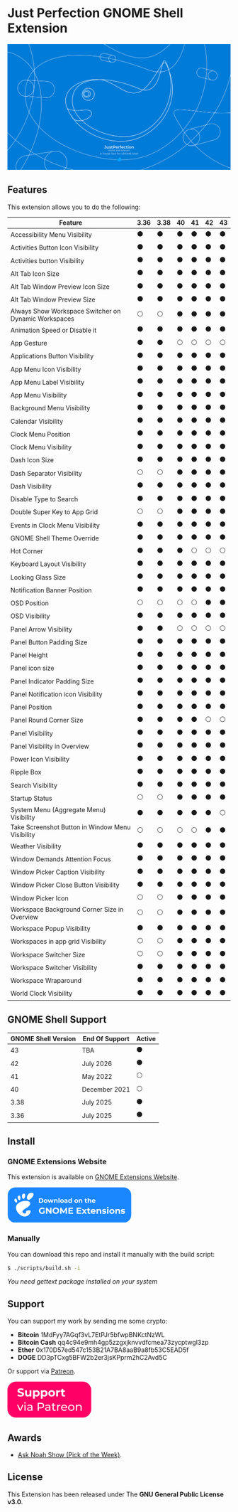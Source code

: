 # Just Perfection GNOME Shell Extension

![Just Perfection GNOME Shell Extension](data/imgs/intro.svg)

## Features

This extension allows you to do the following:

| Feature                                              | 3.36           | 3.38           | 40             | 41             | 42             | 43             |
| ---------------------------------------------------- | -------------- | -------------- | -------------- | -------------- | -------------- | -------------- |
| Accessibility Menu Visibility                        | :black_circle: | :black_circle: | :black_circle: | :black_circle: | :black_circle: | :black_circle: |
| Activities Button Icon Visibility                    | :black_circle: | :black_circle: | :black_circle: | :black_circle: | :black_circle: | :black_circle: |
| Activities button Visibility                         | :black_circle: | :black_circle: | :black_circle: | :black_circle: | :black_circle: | :black_circle: |
| Alt Tab Icon Size                                    | :black_circle: | :black_circle: | :black_circle: | :black_circle: | :black_circle: | :black_circle: |
| Alt Tab Window Preview Icon Size                     | :black_circle: | :black_circle: | :black_circle: | :black_circle: | :black_circle: | :black_circle: |
| Alt Tab Window Preview Size                          | :black_circle: | :black_circle: | :black_circle: | :black_circle: | :black_circle: | :black_circle: |
| Always Show Workspace Switcher on Dynamic Workspaces | :white_circle: | :white_circle: | :black_circle: | :black_circle: | :black_circle: | :black_circle: |
| Animation Speed or Disable it                        | :black_circle: | :black_circle: | :black_circle: | :black_circle: | :black_circle: | :black_circle: |
| App Gesture                                          | :black_circle: | :black_circle: | :white_circle: | :white_circle: | :white_circle: | :white_circle: |
| Applications Button Visibility                       | :black_circle: | :black_circle: | :black_circle: | :black_circle: | :black_circle: | :black_circle: |
| App Menu Icon Visibility                             | :black_circle: | :black_circle: | :black_circle: | :black_circle: | :black_circle: | :black_circle: |
| App Menu Label Visibility                            | :black_circle: | :black_circle: | :black_circle: | :black_circle: | :black_circle: | :black_circle: |
| App Menu Visibility                                  | :black_circle: | :black_circle: | :black_circle: | :black_circle: | :black_circle: | :black_circle: |
| Background Menu Visibility                           | :black_circle: | :black_circle: | :black_circle: | :black_circle: | :black_circle: | :black_circle: |
| Calendar Visibility                                  | :black_circle: | :black_circle: | :black_circle: | :black_circle: | :black_circle: | :black_circle: |
| Clock Menu Position                                  | :black_circle: | :black_circle: | :black_circle: | :black_circle: | :black_circle: | :black_circle: |
| Clock Menu Visibility                                | :black_circle: | :black_circle: | :black_circle: | :black_circle: | :black_circle: | :black_circle: |
| Dash Icon Size                                       | :black_circle: | :black_circle: | :black_circle: | :black_circle: | :black_circle: | :black_circle: |
| Dash Separator Visibility                            | :white_circle: | :white_circle: | :black_circle: | :black_circle: | :black_circle: | :black_circle: |
| Dash Visibility                                      | :black_circle: | :black_circle: | :black_circle: | :black_circle: | :black_circle: | :black_circle: |
| Disable Type to Search                               | :black_circle: | :black_circle: | :black_circle: | :black_circle: | :black_circle: | :black_circle: |
| Double Super Key to App Grid                         | :white_circle: | :white_circle: | :black_circle: | :black_circle: | :black_circle: | :black_circle: |
| Events in Clock Menu Visibility                      | :black_circle: | :black_circle: | :black_circle: | :black_circle: | :black_circle: | :black_circle: |
| GNOME Shell Theme Override                           | :black_circle: | :black_circle: | :black_circle: | :black_circle: | :black_circle: | :black_circle: |
| Hot Corner                                           | :black_circle: | :black_circle: | :black_circle: | :white_circle: | :white_circle: | :white_circle: |
| Keyboard Layout Visibility                           | :black_circle: | :black_circle: | :black_circle: | :black_circle: | :black_circle: | :black_circle: |
| Looking Glass Size                                   | :black_circle: | :black_circle: | :black_circle: | :black_circle: | :black_circle: | :black_circle: |
| Notification Banner Position                         | :black_circle: | :black_circle: | :black_circle: | :black_circle: | :black_circle: | :black_circle: |
| OSD Position                                         | :white_circle: | :white_circle: | :white_circle: | :white_circle: | :black_circle: | :black_circle: |
| OSD Visibility                                       | :black_circle: | :black_circle: | :black_circle: | :black_circle: | :black_circle: | :black_circle: |
| Panel Arrow Visibility                               | :black_circle: | :black_circle: | :white_circle: | :white_circle: | :white_circle: | :white_circle: |
| Panel Button Padding Size                            | :black_circle: | :black_circle: | :black_circle: | :black_circle: | :black_circle: | :black_circle: |
| Panel Height                                         | :black_circle: | :black_circle: | :black_circle: | :black_circle: | :black_circle: | :black_circle: |
| Panel icon size                                      | :black_circle: | :black_circle: | :black_circle: | :black_circle: | :black_circle: | :black_circle: |
| Panel Indicator Padding Size                         | :black_circle: | :black_circle: | :black_circle: | :black_circle: | :black_circle: | :black_circle: |
| Panel Notification icon Visibility                   | :black_circle: | :black_circle: | :black_circle: | :black_circle: | :black_circle: | :black_circle: |
| Panel Position                                       | :black_circle: | :black_circle: | :black_circle: | :black_circle: | :black_circle: | :black_circle: |
| Panel Round Corner Size                              | :black_circle: | :black_circle: | :black_circle: | :black_circle: | :white_circle: | :white_circle: |
| Panel Visibility                                     | :black_circle: | :black_circle: | :black_circle: | :black_circle: | :black_circle: | :black_circle: |
| Panel Visibility in Overview                         | :black_circle: | :black_circle: | :black_circle: | :black_circle: | :black_circle: | :black_circle: |
| Power Icon Visibility                                | :black_circle: | :black_circle: | :black_circle: | :black_circle: | :black_circle: | :black_circle: |
| Ripple Box                                           | :black_circle: | :black_circle: | :black_circle: | :black_circle: | :black_circle: | :black_circle: |
| Search Visibility                                    | :black_circle: | :black_circle: | :black_circle: | :black_circle: | :black_circle: | :black_circle: |
| Startup Status                                       | :white_circle: | :white_circle: | :black_circle: | :black_circle: | :black_circle: | :black_circle: |
| System Menu (Aggregate Menu) Visibility              | :black_circle: | :black_circle: | :black_circle: | :black_circle: | :black_circle: | :white_circle: |
| Take Screenshot Button in Window Menu Visibility     | :white_circle: | :white_circle: | :white_circle: | :white_circle: | :black_circle: | :black_circle: |
| Weather Visibility                                   | :black_circle: | :black_circle: | :black_circle: | :black_circle: | :black_circle: | :black_circle: |
| Window Demands Attention Focus                       | :black_circle: | :black_circle: | :black_circle: | :black_circle: | :black_circle: | :black_circle: |
| Window Picker Caption Visibility                     | :black_circle: | :black_circle: | :black_circle: | :black_circle: | :black_circle: | :black_circle: |
| Window Picker Close Button Visibility                | :black_circle: | :black_circle: | :black_circle: | :black_circle: | :black_circle: | :black_circle: |
| Window Picker Icon                                   | :white_circle: | :white_circle: | :black_circle: | :black_circle: | :black_circle: | :black_circle: |
| Workspace Background Corner Size in Overview         | :white_circle: | :white_circle: | :black_circle: | :black_circle: | :black_circle: | :black_circle: |
| Workspace Popup Visibility                           | :black_circle: | :black_circle: | :black_circle: | :black_circle: | :black_circle: | :black_circle: |
| Workspaces in app grid Visibility                    | :white_circle: | :white_circle: | :black_circle: | :black_circle: | :black_circle: | :black_circle: |
| Workspace Switcher Size                              | :white_circle: | :white_circle: | :black_circle: | :black_circle: | :black_circle: | :black_circle: |
| Workspace Switcher Visibility                        | :black_circle: | :black_circle: | :black_circle: | :black_circle: | :black_circle: | :black_circle: |
| Workspace Wraparound                                 | :black_circle: | :black_circle: | :black_circle: | :black_circle: | :black_circle: | :black_circle: |
| World Clock Visibility                               | :black_circle: | :black_circle: | :black_circle: | :black_circle: | :black_circle: | :black_circle: |

## GNOME Shell Support

| GNOME Shell Version | End Of Support | Active         |
| ------------------- | -------------- | -------------- |
| 43                  | TBA            | :black_circle: |
| 42                  | July 2026      | :black_circle: |
| 41                  | May 2022       | :white_circle: |
| 40                  | December 2021  | :white_circle: |
| 3.38                | July 2025      | :black_circle: |
| 3.36                | July 2025      | :black_circle: |

## Install

### GNOME Extensions Website

This extension is available on [GNOME Extensions Website](https://extensions.gnome.org/extension/3843/just-perfection/).

[![Just Perfection on extensions.gnome.org](data/imgs/ego.svg)](https://extensions.gnome.org/extension/3843/just-perfection/)

### Manually

You can download this repo and install it manually with the build script:

```bash
$ ./scripts/build.sh -i
```

*You need gettext package installed on your system*

## Support

You can support my work by sending me some crypto:

- **Bitcoin** 1MdFyy7AGqf3vL7EtPJr5bfwpBNKctNzWL
- **Bitcoin Cash** qq4c94e9mh4gp5zzgxjknvvdfcmea73zycptwgl3zp
- **Ether** 0x170D57ed547c153B21A7BA8aaB9a8fb53C5EAD5f
- **DOGE** DD3pTCxg5BFW2b2er3jsKPprm2hC2Avd5C

Or support via [Patreon](https://www.patreon.com/justperfection).

[![Support via Patreon](data/imgs/support-patreon.svg)](https://www.patreon.com/justperfection)

## Awards

- [Ask Noah Show (Pick of the Week)](https://podcast.asknoahshow.com/212?t=1643).

## License

This Extension has been released under The **GNU General Public License v3.0**.

